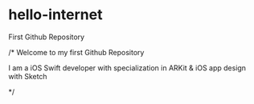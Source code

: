 # hello-internet
First Github Repository

/*
Welcome to my first Github Repository

I am a iOS Swift developer with specialization in ARKit & iOS app design with Sketch 

*/
